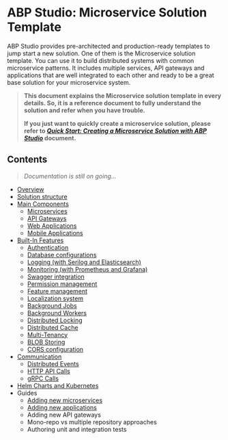# ABP Studio: Microservice Solution Template

ABP Studio provides pre-architected and production-ready templates to jump start a new solution. One of them is the Microservice solution template. You can use it to build distributed systems with common microservice patterns. It includes multiple services, API gateways and applications that are well integrated to each other and ready to be a great base solution for your microservice system.

> **This document explains the Microservice solution template in every details. So, it is a reference document to fully understand the solution and refer when you have trouble.**
>
> **If you just want to quickly create a microservice solution, please refer to *[Quick Start: Creating a Microservice Solution with ABP Studio](../../get-started/microservice.md)* document.**

## Contents

> *Documentation is still on going...*

* [Overview](overview.md)
* [Solution structure](solution-structure.md)
* [Main Components](main-components.md)
  * [Microservices](microservices.md)
  * [API Gateways](api-gateways.md)
  * [Web Applications](web-applications.md)
  * [Mobile Applications](mobile-applications.md)
* [Built-In Features](built-in-features.md)
  * [Authentication](authentication.md)
  * [Database configurations](database-configurations.md)
  * [Logging (with Serilog and Elasticsearch)](logging.md)
  * [Monitoring (with Prometheus and Grafana)](monitoring.md)
  * [Swagger integration](swagger-integration.md)
  * [Permission management](permission-management.md)
  * [Feature management](feature-management.md)
  * [Localization system](localization-system.md)
  * [Background Jobs](background-jobs.md)
  * [Background Workers](background-workers.md)
  * [Distributed Locking](distributed-locking.md)
  * [Distributed Cache](distributed-cache.md)
  * [Multi-Tenancy](multi-tenancy.md)
  * [BLOB Storing](blob-storing.md)
  * [CORS configuration](cors-configuration.md)
* [Communication](communication.md)
  * [Distributed Events](distributed-events.md)
  * [HTTP API Calls](http-api-calls.md)
  * [gRPC Calls](grpc-calls.md)
* [Helm Charts and Kubernetes](helm-charts-and-kubernetes.md)
* Guides
  * [Adding new microservices](adding-new-microservices.md)
  * [Adding new applications](adding-new-applications.md)
  * Adding new API gateways
  * Mono-repo vs multiple repository approaches
  * Authoring unit and integration tests

